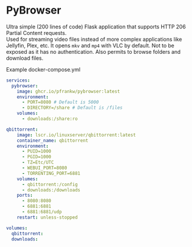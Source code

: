 # PyBrowser

Ultra simple (200 lines of code) Flask application that supports HTTP 206 Partial Content requests.  
Used for streaming video files instead of more complex applications like Jellyfin, Plex, etc. It opens `mkv` and `mp4` with VLC by default.
Not to be exposed as it has no authentication.
Also permits to browse folders and download files.

Example docker-compose.yml
```yaml
services:
  pybrowser:
    image: ghcr.io/pfrankw/pybrowser:latest
    environment:
      - PORT=8080 # Default is 5000
      - DIRECTORY=/share # Default is /files
    volumes:
      - downloads:/share:ro

qbittorrent:
    image: lscr.io/linuxserver/qbittorrent:latest
    container_name: qbittorrent
    environment:
      - PUID=1000
      - PGID=1000
      - TZ=Etc/UTC
      - WEBUI_PORT=8080
      - TORRENTING_PORT=6881
    volumes:
      - qbittorrent:/config
      - downloads:/downloads
    ports:
      - 8080:8080
      - 6881:6881
      - 6881:6881/udp
    restart: unless-stopped

volumes:
  qbittorrent:
  downloads:

```
